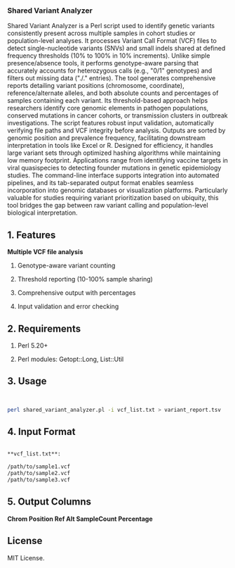 ### Shared Variant Analyzer

Shared Variant Analyzer is a Perl script used to identify genetic variants consistently present across multiple samples in cohort studies or population-level analyses. It processes Variant Call Format (VCF) files to detect single-nucleotide variants (SNVs) and small indels shared at defined frequency thresholds (10% to 100% in 10% increments). Unlike simple presence/absence tools, it performs genotype-aware parsing that accurately accounts for heterozygous calls (e.g., "0/1" genotypes) and filters out missing data ("./." entries). The tool generates comprehensive reports detailing variant positions (chromosome, coordinate), reference/alternate alleles, and both absolute counts and percentages of samples containing each variant. Its threshold-based approach helps researchers identify core genomic elements in pathogen populations, conserved mutations in cancer cohorts, or transmission clusters in outbreak investigations. The script features robust input validation, automatically verifying file paths and VCF integrity before analysis. Outputs are sorted by genomic position and prevalence frequency, facilitating downstream interpretation in tools like Excel or R. Designed for efficiency, it handles large variant sets through optimized hashing algorithms while maintaining low memory footprint. Applications range from identifying vaccine targets in viral quasispecies to detecting founder mutations in genetic epidemiology studies. The command-line interface supports integration into automated pipelines, and its tab-separated output format enables seamless incorporation into genomic databases or visualization platforms. Particularly valuable for studies requiring variant prioritization based on ubiquity, this tool bridges the gap between raw variant calling and population-level biological interpretation.

## 1. Features

**Multiple VCF file analysis**

1. Genotype-aware variant counting

2. Threshold reporting (10-100% sample sharing)

3. Comprehensive output with percentages

4. Input validation and error checking

## 2. Requirements

1. Perl 5.20+

2. Perl modules: Getopt::Long, List::Util


## 3. Usage

```bash


perl shared_variant_analyzer.pl -i vcf_list.txt > variant_report.tsv


```

## 4. Input Format

```bash

**vcf_list.txt**:

/path/to/sample1.vcf
/path/to/sample2.vcf
/path/to/sample3.vcf


```

## 5. Output Columns

**Chrom	Position	Ref	Alt	SampleCount	Percentage**


## License <a name="license"></a>
MIT License.
